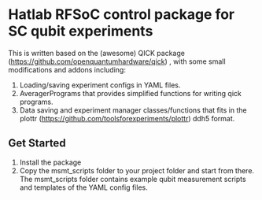 # Hatlab RFSoC control package for SC qubit experiments 

This is written based on the (awesome) QICK package (https://github.com/openquantumhardware/qick)
, with some small modifications and addons including:
1. Loading/saving experiment configs in YAML files.
2. AveragerPrograms that provides simplified functions for writing qick programs.
3. Data saving and experiment manager classes/functions that fits in the plottr (https://github.com/toolsforexperiments/plottr) ddh5 format. 


## Get Started
1. Install the package
2. Copy the msmt_scripts folder to your project folder and start from there. The msmt_scripts 
   folder contains example qubit measurement scripts and templates of the YAML config files. 

